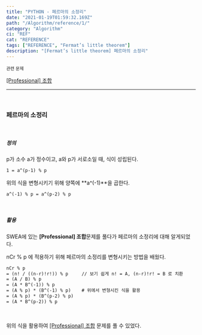```yaml
---
title: "PYTHON - 페르마의 소정리"
date: "2021-01-19T01:59:32.169Z"
path: "/Algorithm/reference/1/"
category: "Algorithm"
ci: "REF"
cat: "REFERENCE"
tags: ["REFERENCE", "Fermat’s little theorem"]
description: "[Fermat’s little theorem] 페르마의 소정리"
---
```


<small>관련 문제</small>

<a href="https://tinnia.github.io/Algorithm/swea/5607/">[Professional] 조합</a>

<hr />

<br />

### 페르마의 소정리

<br />

##### 정의

p가 소수 a가 정수이고, a와 p가 서로소일 때, 식이 성립된다.

```markdown
1 = a^(p-1) % p
```

위의 식을 변형시키기 위해 양쪽에 **a^(-1)**을 곱한다.

```markdown
a^(-1) % p = a^(p-2) % p
```

<br />

##### 활용

SWEA에 있는 **[Professional] 조합**문제를 풀다가 페르마의 소정리에 대해 알게되었다. 

nCr % p 에 적용하기 위해 페르마의 소정리를 변형시키는 방법을 배웠다.

```markdown
nCr % p
= (n! / ((n-r)!r!)) % p		// 보기 쉽게 n! = A, (n-r)!r! = B 로 치환
= (A / B) % p
= (A * B^(-1)) % p
= (A % p) * (B^(-1) % p) 	# 위에서 변형시킨 식을 활용
= (A % p) * (B^(p-2) % p)
= (A * B^(p-2)) % p
```

<br />

위의 식을 활용하여 <a href="https://tinnia.github.io/Algorithm/swea/5607/">[Professional] 조합</a> 문제를 풀 수 있었다.

<br />